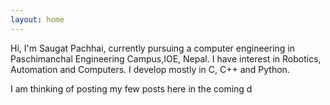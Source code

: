 ```yaml
---
layout: home
---
```

Hi, I'm Saugat Pachhai, currently pursuing a computer engineering in Paschimanchal Engineering Campus,IOE, Nepal. I have interest in Robotics, Automation and Computers. I develop mostly in C, C++ and Python. 

I am thinking of posting my few posts here in the coming d
